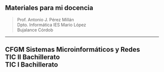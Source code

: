 ## Materiales para mi docencia

>Prof. Antonio J. Pérez Millán<br/>Dpto. Informática IES Mario López<br/>Bujalance Córdob
-----

## CFGM Sistemas Microinformáticos y Redes<br/>TIC II Bachillerato<br/>TIC I Bachillerato<br/>
 


